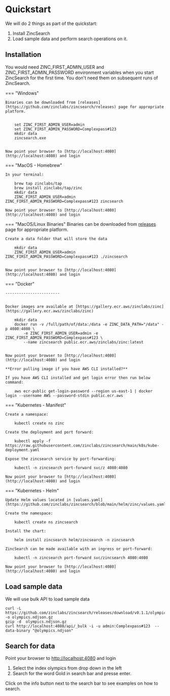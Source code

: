 # Quickstart


We will do 2 things as part of the quickstart:

1. Install ZincSearch
1. Load sample data and perform search operations on it.

## Installation

You would need ZINC_FIRST_ADMIN_USER and ZINC_FIRST_ADMIN_PASSWORD environment variables when you start ZincSearch for the first time. You don't need them on subsequent runs of ZincSearch.



=== "Windows" 

    Binaries can be downloaded from [releases](https://github.com/zinclabs/zincsearch/releases) page for appropriate platform.


        set ZINC_FIRST_ADMIN_USER=admin
        set ZINC_FIRST_ADMIN_PASSWORD=Complexpass#123
        mkdir data
        zincsearch.exe


    Now point your browser to [http://localhost:4080](http://localhost:4080) and login

=== "MacOS - Homebrew"

    In your terminal:

        brew tap zinclabs/tap
        brew install zinclabs/tap/zinc
        mkdir data
        ZINC_FIRST_ADMIN_USER=admin ZINC_FIRST_ADMIN_PASSWORD=Complexpass#123 zincsearch

    Now point your browser to [http://localhost:4080](http://localhost:4080) and login

=== "MacOS/Linux Binaries"
    Binaries can be downloaded from [releases](https://github.com/zinclabs/zincsearch/releases) page for appropriate platform.

    Create a data folder that will store the data

        mkdir data
        ZINC_FIRST_ADMIN_USER=admin ZINC_FIRST_ADMIN_PASSWORD=Complexpass#123 ./zincsearch 


    Now point your browser to [http://localhost:4080](http://localhost:4080) and login

=== "Docker"

    ------------------------


    Docker images are available at [https://gallery.ecr.aws/zinclabs/zinc](https://gallery.ecr.aws/zinclabs/zinc)

        mkdir data
        docker run -v /full/path/of/data:/data -e ZINC_DATA_PATH="/data" -p 4080:4080 \
            -e ZINC_FIRST_ADMIN_USER=admin -e ZINC_FIRST_ADMIN_PASSWORD=Complexpass#123 \
            --name zincsearch public.ecr.aws/zinclabs/zinc:latest


    Now point your browser to [http://localhost:4080](http://localhost:4080) and login

    **Error pulling image if you have AWS CLI installed?**

    If you have AWS CLI installed and get login error then run below command:

        aws ecr-public get-login-password --region us-east-1 | docker login --username AWS --password-stdin public.ecr.aws


=== "Kubernetes - Manifest"

    Create a namespace:

        kubectl create ns zinc

    Create the deployment and port forward:

        kubectl apply -f https://raw.githubusercontent.com/zinclabs/zincsearch/main/k8s/kube-deployment.yaml
    
    Expose the zincsearch service by port-forwarding:

        kubectl -n zincsearch port-forward svc/z 4080:4080

    Now point your browser to [http://localhost:4080](http://localhost:4080) and login

=== "Kubernetes - Helm"

    Update Helm values located in [values.yaml](https://github.com/zinclabs/zincsearch/blob/main/helm/zinc/values.yaml)

    Create the namespace:

        kubectl create ns zincsearch

    Install the chart:

        helm install zincsearch helm/zincsearch -n zincsearch

    ZincSearch can be made available with an ingress or port-forward:
    
        kubectl -n zincsearch port-forward svc/zincsearch 4080:4080

    Now point your browser to [http://localhost:4080](http://localhost:4080) and login



## Load sample data

We will use bulk API to load sample data


```shell
curl -L https://github.com/zinclabs/zincsearch/releases/download/v0.1.1/olympics.ndjson.gz -o olympics.ndjson.gz
gzip -d  olympics.ndjson.gz 
curl http://localhost:4080/api/_bulk -i -u admin:Complexpass#123  --data-binary "@olympics.ndjson"
```


## Search for data

Point your browser to [http://localhost:4080](http://localhost:4080) and login

1. Select the index olympics from drop down in the left
1. Search for the word Gold in search bar and presse enter.

Click on the info button next to the search bar to see examples on how to search.
